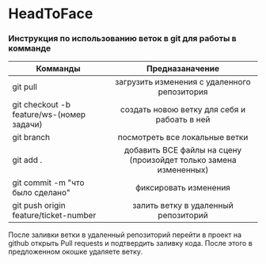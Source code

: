 # HeadToFace

### Инструкция по использованию веток в git для работы в комманде

| Комманды                                  |                          Предназаначение                          |
|-------------------------------------------|:-----------------------------------------------------------------:|
| git pull                                  |           загрузить изменения с удаленного репозитория            |
| git checkout -b feature/ws-(номер задачи) |           создать новою ветку для себя и рабоать в ней            |
| git branch                                |                  посмотреть все локальные ветки                   |
| git add .                                 | добавить ВСЕ файлы на сцену (произойдет только замена измененных) |
| git commit -m "что было сделано"          |                       фиксировать изменения                       |
| git push origin feature/ticket-number     |               залить ветку в удаленный репозиторий                |

После заливки ветки в удаленный репозиторий перейти в проект на github открыть Pull requests и подтвердить заливку кода.
После этого в предложенном окошке удаляете ветку.
